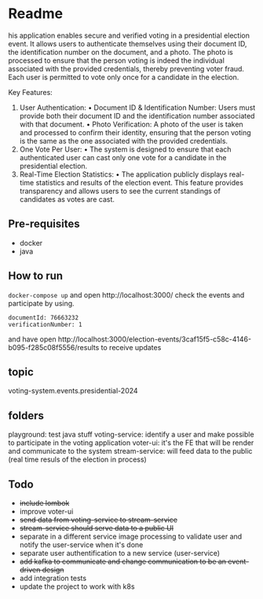 # Readme

his application enables secure and verified voting in a presidential election event. It allows users to authenticate themselves using their document ID, the identification number on the document, and a photo. The photo is processed to ensure that the person voting is indeed the individual associated with the provided credentials, thereby preventing voter fraud. Each user is permitted to vote only once for a candidate in the election.

Key Features:

1. User Authentication:
   • Document ID & Identification Number: Users must provide both their document ID and the identification number associated with that document.
   • Photo Verification: A photo of the user is taken and processed to confirm their identity, ensuring that the person voting is the same as the one associated with the provided credentials.
2. One Vote Per User:
   • The system is designed to ensure that each authenticated user can cast only one vote for a candidate in the presidential election.
3. Real-Time Election Statistics:
   • The application publicly displays real-time statistics and results of the election event. This feature provides transparency and allows users to see the current standings of candidates as votes are cast.

## Pre-requisites

- docker
- java

## How to run

`docker-compose up` and open http://localhost:3000/ check the events and participate by using.

```
documentId: 76663232
verificationNumber: 1
```

and have open http://localhost:3000/election-events/3caf15f5-c58c-4146-b095-f285c08f5556/results to receive updates

## topic

voting-system.events.presidential-2024

## folders

playground: test java stuff
voting-service: identify a user and make possible to participate in the voting application
voter-ui: it's the FE that will be render and communicate to the system
stream-service: will feed data to the public (real time resuls of the election in process)

## Todo

- ~~include lombok~~
- improve voter-ui
- ~~send data from voting-service to stream-service~~
- ~~stream-service should serve data to a public UI~~
- separate in a different service image processing to validate user and notify the user-service when it's done
- separate user authentification to a new service (user-service)
- ~~add kafka to communicate and change communication to be an event-driven design~~
- add integration tests
- update the project to work with k8s

